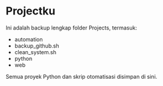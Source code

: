 # Projectku

Ini adalah backup lengkap folder Projects, termasuk:
- automation
- backup_github.sh
- clean_system.sh
- python
- web

Semua proyek Python dan skrip otomatisasi disimpan di sini.
